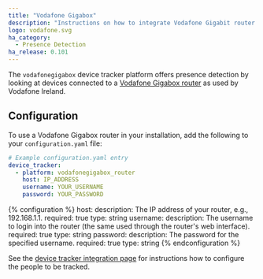 ```yaml
---
title: "Vodafone Gigabox"
description: "Instructions on how to integrate Vodafone Gigabit router into Home Assistant."
logo: vodafone.svg
ha_category:
  - Presence Detection
ha_release: 0.101
---
```


The `vodafonegigabox` device tracker platform offers presence detection by looking at devices connected to a [Vodafone Gigabox router](https://n.vodafone.ie/business/products-and-solutions/fixed-communications/gigabox.html) as used by Vodafone Ireland.

## Configuration

To use a Vodafone Gigabox router in your installation, add the following to your `configuration.yaml` file:

```yaml
# Example configuration.yaml entry
device_tracker:
  - platform: vodafonegigabox_router
    host: IP_ADDRESS
    username: YOUR_USERNAME
    password: YOUR_PASSWORD
```

{% configuration %}
host:
  description: The IP address of your router, e.g., 192.168.1.1.
  required: true
  type: string
username:
  description: The username to login into the router (the same used through the router's web interface).
  required: true
  type: string
password:
  description: The password for the specified username.
  required: true
  type: string
{% endconfiguration %}

See the [device tracker integration page](/integrations/device_tracker/) for instructions how to configure the people to be tracked.
